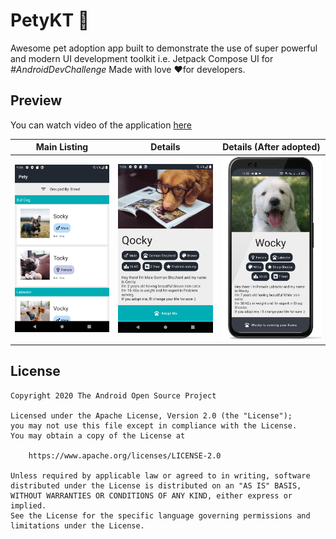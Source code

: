# PetyKT 🐶

Awesome pet adoption app built to demonstrate the use of super powerful and modern UI development toolkit i.e. Jetpack Compose UI for _#AndroidDevChallenge_ Made with love ❤️for developers.

## Preview

You can watch video of the application [here](results/video.mp4)

Main Listing | Details | Details (After adopted)
--- | --- | --- |
![](https://github.com/PatilShreyas/PetyKT/blob/main/results/screenshot_1.png) | ![](https://github.com/PatilShreyas/PetyKT/blob/main/results/screenshot_2.png) | ![](https://github.com/PatilShreyas/PetyKT/blob/main/results/screenshot_3.png)

## License
```
Copyright 2020 The Android Open Source Project

Licensed under the Apache License, Version 2.0 (the "License");
you may not use this file except in compliance with the License.
You may obtain a copy of the License at

    https://www.apache.org/licenses/LICENSE-2.0

Unless required by applicable law or agreed to in writing, software
distributed under the License is distributed on an "AS IS" BASIS,
WITHOUT WARRANTIES OR CONDITIONS OF ANY KIND, either express or implied.
See the License for the specific language governing permissions and
limitations under the License.
```
